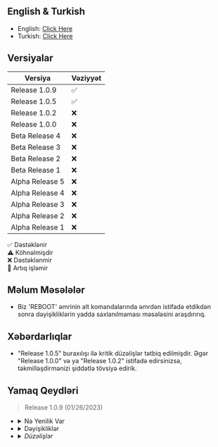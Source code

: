 ## English & Turkish
- English: [Click Here](https://github.com/erqewee/wyvern/blob/master/CHANGELOG.md)
- Turkish: [Click Here](https://github.com/erqewee/wyvern/blob/master/CHANGELOG_TR.md)

## Versiyalar

| Versiya           | Vəziyyət  |
| ----------------- | ----------|
| Release 1.0.9     | ✅ |
| Release 1.0.5     | ✅ |
| Release 1.0.2     | ❌ |
| Release 1.0.0     | ❌ |
| Beta Release 4    | ❌ |
| Beta Release 3    | ❌ |
| Beta Release 2    | ❌ |
| Beta Release 1    | ❌ |
| Alpha Release 5   | ❌ |
| Alpha Release 4   | ❌ |
| Alpha Release 3   | ❌ |
| Alpha Release 2   | ❌ |
| Alpha Release 1   | ❌ |

✅ Dəstəklənir
<br>
⚠️ Köhnəlmişdir
<br>
❌ Dəstəklənmir
<br>
📛 Artıq işləmir

## Məlum Məsələlər

- Biz 'REBOOT' əmrinin alt komandalarında əmrdən istifadə etdikdən sonra dəyişikliklərin yadda saxlanılmaması məsələsini araşdırırıq.

## Xəbərdarlıqlar

- "Release 1.0.5" buraxılışı ilə kritik düzəlişlər tətbiq edilmişdir. Əgər "Release 1.0.0" və ya "Release 1.0.2" istifadə edirsinizsə, təkmilləşdirmənizi şiddətlə tövsiyə edirik.

## Yamaq Qeydləri

> Release 1.0.9 (01/26/2023)

- <details>
    <summary>Nə Yenilik Var</summary>
    <i>Bu yeniləmədə heç bir yenilik yoxdur.</i>
  </details>
- <details>
    <summary>Dəyişikliklər</summary>
    <i>Yenilənmiş 'Reboot' əmri.
    <i>Quraşdırıcı yeniləndi. (Daha sürətli)</i>
  </details>
- <details>
    <summary>Düzəlişlər</summary>
    <i>Yoxlayıcıya daxil edilmiş məlumatların Yoxlayıcının digər hissələrində (sətir, funksiya, massiv və s.) görünməməsinə səbəb olan problem aradan qaldırıldı.</i>
  </details>